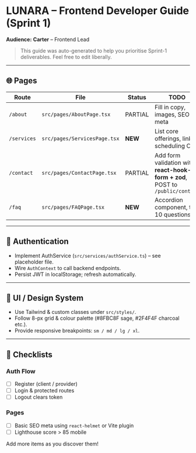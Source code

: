 # LUNARA – Frontend Developer Guide (Sprint 1)

**Audience:** **Carter** – Frontend Lead

> This guide was auto-generated to help you prioritise Sprint-1 deliverables.  Feel free to edit liberally.

---

## 🌐 Pages

| Route | File | Status | TODO |
|-------|------|--------|------|
| `/about` | `src/pages/AboutPage.tsx` | PARTIAL | Fill in copy, images, SEO meta |
| `/services` | `src/pages/ServicesPage.tsx` | **NEW** | List core offerings, link to scheduling CTA |
| `/contact` | `src/pages/ContactPage.tsx` | PARTIAL | Add form validation with **react-hook-form + zod**, POST to `/public/contact` |
| `/faq` | `src/pages/FAQPage.tsx` | **NEW** | Accordion component, top 10 questions |

---

## 🔐 Authentication

- Implement AuthService (`src/services/authService.ts`) – see placeholder file.
- Wire `AuthContext` to call backend endpoints.
- Persist JWT in localStorage; refresh automatically.

---

## 💅 UI / Design System

- Use Tailwind & custom classes under `src/styles/`.
- Follow 8-px grid & colour palette (#8FBC8F sage, #2F4F4F charcoal etc.).
- Provide responsive breakpoints: `sm / md / lg / xl`.

---

## 📝 Checklists

### Auth Flow
- [ ] Register (client / provider)
- [ ] Login & protected routes
- [ ] Logout clears token

### Pages
- [ ] Basic SEO meta using `react-helmet` or Vite plugin
- [ ] Lighthouse score > 85 mobile

Add more items as you discover them! 